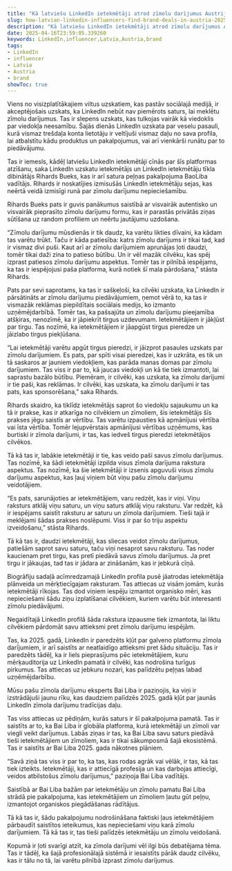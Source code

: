 ```yaml
---
title: "Kā latviešu LinkedIn ietekmētāji atrod zīmolu darījumus Austrijā"
slug: how-latvian-linkedin-influencers-find-brand-deals-in-austria-2025-04-16
description: "Kā latviešu LinkedIn ietekmētāji atrod zīmolu darījumus Austrijā"
date: 2025-04-16T23:59:05.339260
keywords: LinkedIn,influencer,Latvia,Austria,brand
tags:
- LinkedIn
- influencer
- Latvia
- Austria
- brand
showToc: true
---
```


Viens no visizplatītākajiem viltus uzskatiem, kas pastāv sociālajā medijā, ir akceptējošais uzskats, ka LinkedIn nebūt nav piemērots saturs, lai meklētu zīmolu darījumus. Tas ir slepens uzskats, kas tulkojas vairāk kā viedoklis par viedokļa neesamību. Šajās dienās LinkedIn uzskata par veselu pasauli, kurā vismaz trešdaļa konta lietotāju ir veltījuši vismaz daļu no sava profila, lai atbalstītu kādu produktus un pakalpojumus, vai arī vienkārši runātu par to piedāvājumu. 
 
Tas ir iemesls, kādēļ latviešu LinkedIn ietekmētāji cīnās par šīs platformas atzīšanu, saka LinkedIn uzskatu ietekmētājs un LinkedIn ietekmētāju tīkla dibinātājs Rihards Bueks, kas ir arī satura peļņas pakalpojuma BaoLiba vadītājs. Rihards ir noskatījies izmisušās LinkedIn ietekmētāju sejas, kas neērtā veidā izmisīgi runā par zīmolu darījumu nepieciešamību. 
 
Rihards Bueks pats ir guvis panākumus saistībā ar visvairāk autentisko un visvairāk pieprasīto zīmolu darījumu formu, kas ir parastās privātās ziņas sūtīšana uz random profiliem un neērtu jautājumu uzdošana. 
 
“Zīmolu darījumu mūsdienās ir tik daudz, ka varētu likties dīvaini, ka kādam tas varētu trūkt. Taču ir kāda patiesība: katrs zīmolu darījums ir tikai tad, kad ir vismaz divi puši. Kaut arī ar zīmolu darījumiem aprunājas ļoti daudzi, tomēr tikai daži zina to patieso būtību. Un ir vēl mazāk cilvēku, kas spēj izprast patiesos zīmolu darījumu aspektus. Tomēr tas ir pilnībā iespējams, ka tas ir iespējojusi paša platforma, kurā notiek šī mala pārdošana,” stāsta Rihards. 
 
Pats par sevi saprotams, ka tas ir sašķeļoši, ka cilvēki uzskata, ka LinkedIn ir pārsātināts ar zīmolu darījumu piedāvājumiem, ņemot vērā to, ka tas ir vismazāk reklāmas piepildītais sociālais medijs, ko izmanto uzņēmējdarbībā. Tomēr tas, ka pašsajūta un zīmolu darījumu pieejamība atšķiras, nenozīmē, ka ir jāpiekrīt tirgus uzdevumam. Ietekmētājiem ir jākļūst par tirgu. Tas nozīmē, ka ietekmētājiem ir jāapgūst tirgus pieredze un jāizlabo tirgus piekļūšana. 
 
“Lai ietekmētāji varētu apgūt tirgus pieredzi, ir jāizprot pasaules uzskats par zīmolu darījumiem. Es pats, par spīti visai pieredzei, kas ir uzkrāta, es tik un tā saskaros ar jauniem viedokļiem, kas parāda manas domas par zīmolu darījumiem. Tas viss ir par to, kā jaucas viedokļi un kā tie tiek izmantoti, lai saprastu bazālo būtību. Piemēram, ir cilvēki, kas uzskata, ka zīmolu darījumi ir tie paši, kas reklāmas. Ir cilvēki, kas uzskata, ka zīmolu darījumi ir tas pats, kas sponsorēšana,” saka Rihards. 
 
Rihards skaidro, ka tiklīdz ietekmētājs saprot šo viedokļu sajaukumu un ka tā ir prakse, kas ir atkarīga no cilvēkiem un zīmoliem, šis ietekmētājs šīs prakses jēgu saistīs ar vērtību. Tas varētu izpausties kā apmānījusi vērtība vai īsta vērtība. Tomēr lejupvērstais apmānījusi vērtības uzņēmums, kas burtiski ir zīmola darījumi, ir tas, kas iedveš tirgus pieredzi ietekmētājos cilvēkos. 
 
Tā kā tas ir, labākie ietekmētāji ir tie, kas veido paši savus zīmolu darījumus. Tas nozīmē, ka šādi ietekmētāji izpilda visus zīmola darījuma rakstura aspektus. Tas nozīmē, ka šie ietekmētāji ir izsenis apguvuši visus zīmolu darījumu aspektus, kas ļauj viņiem būt viņu pašu zīmolu darījumu veidotājiem. 
 
“Es pats, sarunājoties ar ietekmētājiem, varu redzēt, kas ir viņi. Viņu raksturs atklāj viņu saturu, un viņu saturs atklāj viņu raksturu. Var redzēt, kā ir iespējams saistīt raksturu ar saturu un zīmola darījumiem. Tieši tajā ir meklējami šādas prakses noslēpumi. Viss ir par šo triju aspektu izveidošanu,” stāsta Rihards. 
 
Tā kā tas ir, daudzi ietekmētāji, kas sliecas veidot zīmolu darījumus, patiešām saprot savu saturu, taču viņi nesaprot savu raksturu. Tas noder kaucienam pret tirgu, kas pretī piedāvā savus zīmolu darījumus. Ja pret tirgu ir jākaujas, tad tas ir jādara ar zināšanām, kas ir jebkurā cīņā. 
 
Biogrāfiju sadaļā acīmredzamajā LinkedIn profila pusē jāatrodas ietekmētāja plānveida un mērķtiecīgajam raksturam. Tas attiecas uz visām jomām, kurās ietekmētāji rīkojas. Tas dod viņiem iespēju izmantot organisko mēri, kas nepieciešami šādu ziņu izplatīšanai cilvēkiem, kuriem varētu būt interesanti zīmolu piedāvājumi. 
 
Negaidītajā LinkedIn profilā šāda rakstura izpausme tiek izmantota, lai liktu cilvēkiem pārdomāt savu attieksmi pret zīmolu darījumu iespējām. 
 
Tas, ka 2025. gadā, LinkedIn ir paredzēts kļūt par galveno platformu zīmola darījumiem, ir arī saistīts ar neatlaidīgo attieksmi pret šādu situāciju. Tas ir paredzēts tādēļ, ka ir liels pieprasījums pēc ietekmētājiem, kuru mērķauditorija uz LinkedIn pamatā ir cilvēki, kas nodrošina turīgus pirkumus. Tas attiecas uz jebkuru nozari, kas palīdzētu peļņas labad uzņēmējdarbību. 
 
Mūsu pašu zīmola darījumu eksperts Bai Liba ir paziņojis, ka viņi ir izstrādājuši jaunu rīku, kas daudziem palīdzēs 2025. gadā kļūt par jaunās LinkedIn zīmola darījumu tradīcijas daļu. 
 
Tas viss attiecas uz pēdiņām, kurās saturs ir šī pakalpojuma pamatā. Tas ir saistīts ar to, ka Bai Liba ir globāla platforma, kurā ietekmētāji un zīmoli var viegli veikt darījumus. Labās ziņas ir tas, ka Bai Liba savu saturs piedāvā tieši ietekmētājiem un zīmoliem, kas ir tikai sākumposmā šajā ekosistēmā. Tas ir saistīts ar Bai Liba 2025. gada nākotnes plāniem. 
 
“Savā ziņā tas viss ir par to, ka tas, kas rodas agrāk vai vēlāk, ir tas, kā tas tiek izteikts. Ietekmētāji, kas ir attiecīgā profesija un kas darbojas attiecīgi, veidos atbilstošus zīmolu darījumus,” paziņoja Bai Liba vadītājs. 
 
Saistībā ar Bai Liba bažām par ietekmētāju un zīmolu pamatu Bai Liba strādā pie pakalpojuma, kas ietekmētājiem un zīmoliem ļautu gūt peļņu, izmantojot organiskos piegādāšanas rādītājus. 
 
Tā kā tas ir, šādu pakalpojumu nodrošināšana faktiski ļaus ietekmētājiem pārbaudīt saistītos ieteikumus, kas nepieciešami viņu karā zīmolu darījumiem. Tā kā tas ir, tas tieši palīdzēs ietekmētāju un zīmolu veidošanā. 
 
Kopumā ir ļoti svarīgi atzīt, ka zīmola darījumi vēl ilgi būs debatējama tēma. Tas ir tādēļ, ka šajā profesionālajā sistēmā ir iesaistīts pārāk daudz cilvēku, kas ir tālu no tā, lai varētu pilnībā izprast zīmolu darījumus.